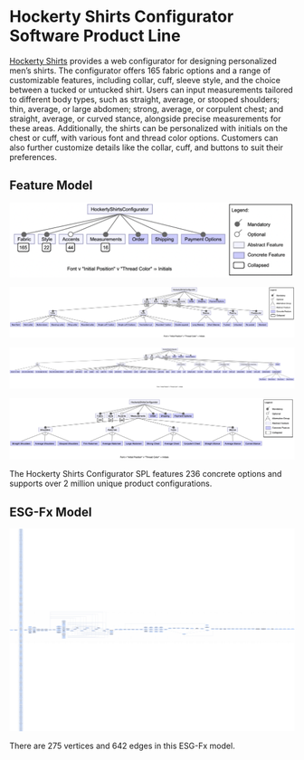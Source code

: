 # Hockerty Shirts Configurator Software Product Line

[Hockerty Shirts]([https://www.tesla.com/](https://www.hockerty.com/en-us/men/custom-dress-shirts/)) provides a web configurator for designing personalized men’s shirts. The configurator offers 165 fabric options and a range of customizable features, including collar, cuff, sleeve style, and the choice between a tucked or untucked shirt. Users can input measurements tailored to different body types, such as straight, average, or stooped shoulders; thin, average, or large abdomen; strong, average, or corpulent chest; and straight, average, or curved stance, alongside precise measurements for these areas. Additionally, the shirts can be personalized with initials on the chest or cuff, with various font and thread color options. Customers can also further customize details like the collar, cuff, and buttons to suit their preferences.

## Feature Model
![Feature Model](https://github.com/esg4aspl/SPL-ESGFx-Examples/blob/main/Hockerty%20Shirts%20Configurator/HockertyShirts_FeatureModel1.png)

![Feature Model2](https://github.com/esg4aspl/SPL-ESGFx-Examples/blob/main/Hockerty%20Shirts%20Configurator/HockertyShirts_FeatureModel2.png)

![Feature Model3](https://github.com/esg4aspl/SPL-ESGFx-Examples/blob/main/Hockerty%20Shirts%20Configurator/HockertyShirts_FeatureModel3.png)

![Feature Model4](https://github.com/esg4aspl/SPL-ESGFx-Examples/blob/main/Hockerty%20Shirts%20Configurator/HockertyShirts_FeatureModel4.png)

The Hockerty Shirts Configurator SPL features 236 concrete options and supports over 2 million unique product configurations.

## ESG-Fx Model

![ESG-Fx Model](https://github.com/esg4aspl/SPL-ESGFx-Examples/blob/main/Hockerty%20Shirts%20Configurator/HockertyShirtConfigurator_ESGFx_Model.png)

There are 275 vertices and 642 edges in this ESG-Fx model. 




